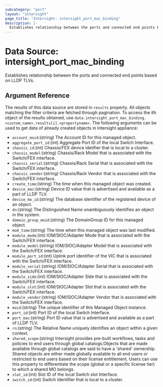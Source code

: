 ```yaml
---
subcategory: "port"
layout: "intersight"
page_title: "Intersight: intersight_port_mac_binding"
description: |-
  Establishes relationship between the ports and connected end points based on LLDP TLVs.
---
```


# Data Source: intersight_port_mac_binding
Establishes relationship between the ports and connected end points based on LLDP TLVs.
## Argument Reference
The results of this data source are stored in `results` property.
All objects matching the filter criteria are fetched through pagination.
To access the ith object of the results obtained, use `data.intersight_port_mac_binding.<custom_name>.results[i].<propertyname>`.
The following arguments can be used to get data of already created objects in Intersight appliance:
* `account_moid`:(string) The Account ID for this managed object. 
* `aggregate_port_id`:(int) Aggregate Port ID of the local Switch Interface. 
* `chassis_id`:(int) Chassis/FEX device idetifier that is local to a cluster. 
* `chassis_model`:(string) Chassis/Rack Model that is associated with the Switch/FEX interface. 
* `chassis_serial`:(string) Chassis/Rack Serial that is associated with the Switch/FEX interface. 
* `chassis_vendor`:(string) Chassis/Rack Vendor that is associated with the Switch/FEX interface. 
* `create_time`:(string) The time when this managed object was created. 
* `device_mac`:(string) Device ID value that is advertised and available as a part of LLDP TLV. 
* `device_mo_id`:(string) The database identifier of the registered device of an object. 
* `dn`:(string) The Distinguished Name unambiguously identifies an object in the system. 
* `domain_group_moid`:(string) The DomainGroup ID for this managed object. 
* `mod_time`:(string) The time when this managed object was last modified. 
* `module_mode`:(int) IOM/SIOC/Adapter Mode that is associated with the Switch/FEX interface. 
* `module_model`:(string) IOM/SIOC/Adapter Model that is associated with the Switch/FEX interface. 
* `module_port_id`:(int) Uplink port identifier of the VIC that is associated with the Switch/FEX interface. 
* `module_serial`:(string) IOM/SIOC/Adapter Serial that is associated with the Switch/FEX interface. 
* `module_side`:(int) IOM/SIOC/Adapter Side that is associated with the Switch/FEX interface. 
* `module_slot`:(int) IOM/SIOC/Adapter Slot that is associated with the Switch/FEX interface. 
* `module_vendor`:(string) IOM/SIOC/Adapter Vendor that is associated with the Switch/FEX interface. 
* `moid`:(string) The unique identifier of this Managed Object instance. 
* `port_id`:(int) Port ID of the local Switch Interface. 
* `port_mac`:(string) Port ID value that is advertised and available as a part of LLDP TLV. 
* `rn`:(string) The Relative Name uniquely identifies an object within a given context. 
* `shared_scope`:(string) Intersight provides pre-built workflows, tasks and policies to end users through global catalogs.Objects that are made available through global catalogs are said to have a 'shared' ownership. Shared objects are either made globally available to all end users or restricted to end users based on their license entitlement. Users can use this property to differentiate the scope (global or a specific license tier) to which a shared MO belongs. 
* `slot_id`:(int) Slot ID of the local Switch slot Interface. 
* `switch_id`:(int) Switch Identifier that is local to a cluster. 
 